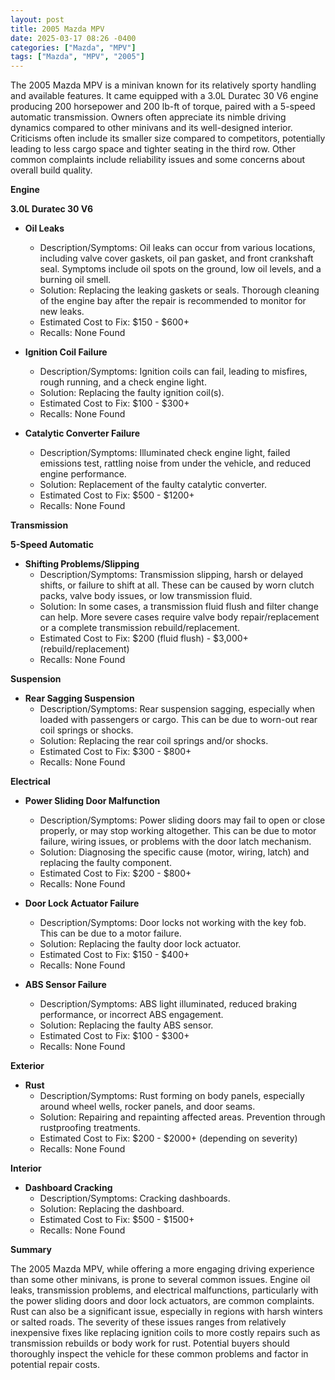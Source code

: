 ```yaml
---
layout: post
title: 2005 Mazda MPV
date: 2025-03-17 08:26 -0400
categories: ["Mazda", "MPV"]
tags: ["Mazda", "MPV", "2005"]
---
```

The 2005 Mazda MPV is a minivan known for its relatively sporty handling and available features. It came equipped with a 3.0L Duratec 30 V6 engine producing 200 horsepower and 200 lb-ft of torque, paired with a 5-speed automatic transmission. Owners often appreciate its nimble driving dynamics compared to other minivans and its well-designed interior. Criticisms often include its smaller size compared to competitors, potentially leading to less cargo space and tighter seating in the third row. Other common complaints include reliability issues and some concerns about overall build quality.

**Engine**

**3.0L Duratec 30 V6**

*   **Oil Leaks**
    *   Description/Symptoms: Oil leaks can occur from various locations, including valve cover gaskets, oil pan gasket, and front crankshaft seal. Symptoms include oil spots on the ground, low oil levels, and a burning oil smell.
    *   Solution: Replacing the leaking gaskets or seals. Thorough cleaning of the engine bay after the repair is recommended to monitor for new leaks.
    *   Estimated Cost to Fix: $150 - $600+
    * Recalls: None Found

*   **Ignition Coil Failure**
    *   Description/Symptoms: Ignition coils can fail, leading to misfires, rough running, and a check engine light.
    *   Solution: Replacing the faulty ignition coil(s).
    *   Estimated Cost to Fix: $100 - $300+
    * Recalls: None Found

* **Catalytic Converter Failure**
    * Description/Symptoms: Illuminated check engine light, failed emissions test, rattling noise from under the vehicle, and reduced engine performance.
    * Solution: Replacement of the faulty catalytic converter.
    * Estimated Cost to Fix: $500 - $1200+
    * Recalls: None Found

**Transmission**

**5-Speed Automatic**

*   **Shifting Problems/Slipping**
    *   Description/Symptoms: Transmission slipping, harsh or delayed shifts, or failure to shift at all. These can be caused by worn clutch packs, valve body issues, or low transmission fluid.
    *   Solution: In some cases, a transmission fluid flush and filter change can help. More severe cases require valve body repair/replacement or a complete transmission rebuild/replacement.
    *   Estimated Cost to Fix: $200 (fluid flush) - $3,000+ (rebuild/replacement)
    * Recalls: None Found

**Suspension**

*   **Rear Sagging Suspension**
    *   Description/Symptoms: Rear suspension sagging, especially when loaded with passengers or cargo. This can be due to worn-out rear coil springs or shocks.
    *   Solution: Replacing the rear coil springs and/or shocks.
    *   Estimated Cost to Fix: $300 - $800+
    * Recalls: None Found

**Electrical**

*   **Power Sliding Door Malfunction**
    *   Description/Symptoms: Power sliding doors may fail to open or close properly, or may stop working altogether. This can be due to motor failure, wiring issues, or problems with the door latch mechanism.
    *   Solution: Diagnosing the specific cause (motor, wiring, latch) and replacing the faulty component.
    *   Estimated Cost to Fix: $200 - $800+
    * Recalls: None Found

*   **Door Lock Actuator Failure**
    *   Description/Symptoms: Door locks not working with the key fob. This can be due to a motor failure.
    *   Solution: Replacing the faulty door lock actuator.
    *   Estimated Cost to Fix: $150 - $400+
    * Recalls: None Found

*   **ABS Sensor Failure**
    *   Description/Symptoms: ABS light illuminated, reduced braking performance, or incorrect ABS engagement.
    *   Solution: Replacing the faulty ABS sensor.
    *   Estimated Cost to Fix: $100 - $300+
    * Recalls: None Found

**Exterior**

*   **Rust**
    *   Description/Symptoms: Rust forming on body panels, especially around wheel wells, rocker panels, and door seams.
    *   Solution: Repairing and repainting affected areas. Prevention through rustproofing treatments.
    *   Estimated Cost to Fix: $200 - $2000+ (depending on severity)
    * Recalls: None Found

**Interior**

*   **Dashboard Cracking**
    *   Description/Symptoms: Cracking dashboards.
    *   Solution: Replacing the dashboard.
    *   Estimated Cost to Fix: $500 - $1500+
    * Recalls: None Found

**Summary**

The 2005 Mazda MPV, while offering a more engaging driving experience than some other minivans, is prone to several common issues. Engine oil leaks, transmission problems, and electrical malfunctions, particularly with the power sliding doors and door lock actuators, are common complaints. Rust can also be a significant issue, especially in regions with harsh winters or salted roads. The severity of these issues ranges from relatively inexpensive fixes like replacing ignition coils to more costly repairs such as transmission rebuilds or body work for rust. Potential buyers should thoroughly inspect the vehicle for these common problems and factor in potential repair costs.

